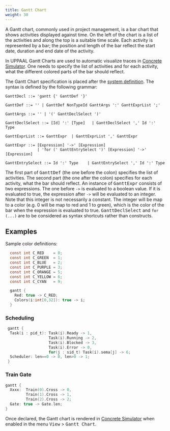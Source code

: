 ```yaml
---
title: Gantt Chart
weight: 30
---
```

A Gantt chart, commonly used in project management, is a bar chart that shows activities displayed against time. On the left of the chart is a list of the activities and along the top is a suitable time scale. Each activity is represented by a bar; the position and length of the bar reflect the start date, duration and end date of the activity.

In UPPAAL Gantt Charts are used to automatic visualize traces in [Concrete Simulator](/gui-reference/concrete-simulator). One needs to specify the list of activities and for each activity, what the different colored parts of the bar should reflect.

The Gantt Chart specification is placed after the [system definition](..). The syntax is defined by the following grammar:

``` EBNF
GanttDecl ::= 'gantt {' GanttDef '}'

GanttDef ::= '' | GanttDef NonTypeId GanttArgs ':' GanttExprList ';'

GanttArgs ::= '' | '(' GanttDeclSelect ')'

GanttDeclSelect ::= [Id] ':' [Type]   | GanttDeclSelect ',' Id ':' Type

GanttExprList ::= GanttExpr  | GanttExprList ',' GanttExpr

GanttExpr ::= [Expression] '->' [Expression]
              | 'for (' GanttEntrySelect ')' [Expression] '->' [Expression]

GanttEntrySelect ::= Id ':' Type    | GanttEntrySelect ',' Id ':' Type

```

The first part of <tt>GanttDef</tt> (the one before the colon) specifies the list of activities. The second part (the one after the colon) specifies for each activity, what the bar should reflect.
An instance of <tt>GanttExpr</tt> consists of two expressions. The one before `->` is evaluated to a boolean value. If it is evaluated to true, the expression after `->` will be evaluated to an integer. Note that this integer is not necessarily a constant. The integer will be map to a color (e.g. 0 will be map to red and 1 to green), which is the color of the bar when the expression is evaluated to true.
<tt>GanttDeclSelect</tt> and `for (...)` are to be considered as syntax shortcuts rather than constructs.

## Examples

Sample color definitions:

``` c
  const int C_RED    = 0;
  const int C_GREEN  = 1;
  const int C_BLUE   = 2;
  const int C_PURPLE = 3;
  const int C_ORANGE = 5;
  const int C_YELLOW = 6;
  const int C_CYAN   = 9;

  gantt {
    Red: true -> C_RED;
    Colors(i:int[0,32]): true -> i;
  }
```

### Scheduling

``` c
 gantt {
  Task(i : pid_t): Task(i).Ready -> 1,
                   Task(i).Running -> 2,
                   Task(i).Blocked -> 3,
                   Task(i).Error -> 0,
                   for(j : sid_t) Task(i).sema[j] -> 6;
  Scheduler: len==0 -> 0, len>0 -> 1;
 }
```

### Train Gate

``` c
gantt {
  Xxxx:  Train(0).Cross -> 0,
         Train(1).Cross -> 1,
         Train(2).Cross -> 2;
  Gate: true -> Gate.len;
}
```

Once declared, the Gantt chart is rendered in [Concrete Simulator](/gui-reference/concrete-simulator) when enabled in the menu <tt>View</tt> > <tt>Gantt Chart</tt>.
